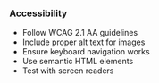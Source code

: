 ### Accessibility
- Follow WCAG 2.1 AA guidelines
- Include proper alt text for images
- Ensure keyboard navigation works
- Use semantic HTML elements
- Test with screen readers
